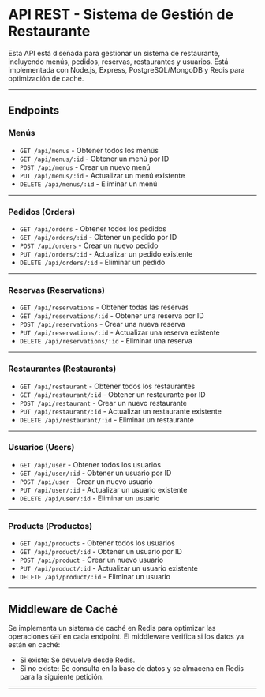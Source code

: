 # API REST - Sistema de Gestión de Restaurante 

Esta API está diseñada para gestionar un sistema de restaurante, incluyendo menús, pedidos, reservas, restaurantes y usuarios. Está implementada con Node.js, Express, PostgreSQL/MongoDB y Redis para optimización de caché.

---

## **Endpoints**

### Menús
- `GET /api/menus` - Obtener todos los menús
- `GET /api/menus/:id` - Obtener un menú por ID
- `POST /api/menus` - Crear un nuevo menú
- `PUT /api/menus/:id` - Actualizar un menú existente
- `DELETE /api/menus/:id` - Eliminar un menú

---

### Pedidos (Orders)
- `GET /api/orders` - Obtener todos los pedidos
- `GET /api/orders/:id` - Obtener un pedido por ID
- `POST /api/orders` - Crear un nuevo pedido
- `PUT /api/orders/:id` - Actualizar un pedido existente
- `DELETE /api/orders/:id` - Eliminar un pedido

---

### Reservas (Reservations)
- `GET /api/reservations` - Obtener todas las reservas
- `GET /api/reservations/:id` - Obtener una reserva por ID
- `POST /api/reservations` - Crear una nueva reserva
- `PUT /api/reservations/:id` - Actualizar una reserva existente
- `DELETE /api/reservations/:id` - Eliminar una reserva

---

### Restaurantes (Restaurants)
- `GET /api/restaurant` - Obtener todos los restaurantes
- `GET /api/restaurant/:id` - Obtener un restaurante por ID
- `POST /api/restaurant` - Crear un nuevo restaurante
- `PUT /api/restaurant/:id` - Actualizar un restaurante existente
- `DELETE /api/restaurant/:id` - Eliminar un restaurante

---

### Usuarios (Users)
- `GET /api/user` - Obtener todos los usuarios
- `GET /api/user/:id` - Obtener un usuario por ID
- `POST /api/user` - Crear un nuevo usuario
- `PUT /api/user/:id` - Actualizar un usuario existente
- `DELETE /api/user/:id` - Eliminar un usuario

---

### Products (Productos)
- `GET /api/products` - Obtener todos los usuarios
- `GET /api/product/:id` - Obtener un usuario por ID
- `POST /api/product` - Crear un nuevo usuario
- `PUT /api/product/:id` - Actualizar un usuario existente
- `DELETE /api/product/:id` - Eliminar un usuario

---

## **Middleware de Caché**
Se implementa un sistema de caché en Redis para optimizar las operaciones `GET` en cada endpoint. El middleware verifica si los datos ya están en caché:
- Si existe: Se devuelve desde Redis.
- Si no existe: Se consulta en la base de datos y se almacena en Redis para la siguiente petición.

---

